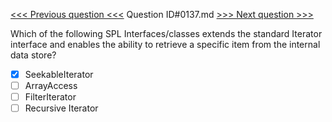 [<<< Previous question <<<](0136.md)  Question ID#0137.md  [>>> Next question >>>](0138.md) 

Which of the following SPL Interfaces/classes extends the standard Iterator interface and enables the ability to retrieve a specific item from the internal data store?

- [x] SeekableIterator
- [ ] ArrayAccess
- [ ] FilterIterator
- [ ] Recursive Iterator
